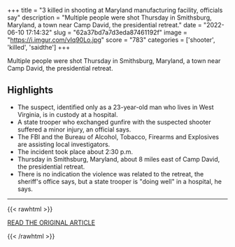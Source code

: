 +++
title = "3 killed in shooting at Maryland manufacturing facility, officials say"
description = "Multiple people were shot Thursday in Smithsburg, Maryland, a town near Camp David, the presidential retreat."
date = "2022-06-10 17:14:32"
slug = "62a37bd7a7d3eda87461192f"
image = "https://i.imgur.com/vIq90Lo.jpg"
score = "783"
categories = ['shooter', 'killed', 'saidthe']
+++

Multiple people were shot Thursday in Smithsburg, Maryland, a town near Camp David, the presidential retreat.

## Highlights

- The suspect, identified only as a 23-year-old man who lives in West Virginia, is in custody at a hospital.
- A state trooper who exchanged gunfire with the suspected shooter suffered a minor injury, an official says.
- The FBI and the Bureau of Alcohol, Tobacco, Firearms and Explosives are assisting local investigators.
- The incident took place about 2:30 p.m.
- Thursday in Smithsburg, Maryland, about 8 miles east of Camp David, the presidential retreat.
- There is no indication the violence was related to the retreat, the sheriff's office says, but a state trooper is "doing well" in a hospital, he says.

---

{{< rawhtml >}}
  <p class="article-category">
    <a target="_blank" href="https://www.nbcnews.com/news/us-news/multiple-people-shot-maryland-manufacturing-facility-sheriff-says-rcna32855">READ THE ORIGINAL ARTICLE</a>
  </p>
{{< /rawhtml >}}
